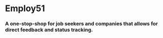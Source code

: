 # Employ51

### A one-stop-shop for job seekers and companies that allows for direct feedback and status tracking.